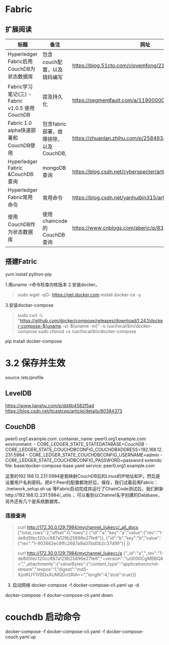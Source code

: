 # Fabric #
## 扩展阅读 ##
标题|备注|网址
---|---|---
Hyperledger Fabric启用CouchDB为状态数据库|包含couch配置，以及链码编写|https://blog.51cto.com/clovemfong/2154997?source=dra
Fabric学习笔记(三) - Fabric v1.0.5 使用CouchDB|提及持久化|https://segmentfault.com/a/1190000012889682
Fabric 1.0 alpha快速部署和CouchDB使用|包含fabric部署，故障排除，以及CouchDB,|https://zhuanlan.zhihu.com/p/25849348
Hyperledger Fabric &CouchDB 查询|mongoDB查询|https://blog.csdn.net/cyberspecter/article/details/85014568
Hyperledger Fabric常用命令|常用命令|https://blog.csdn.net/yanhuibin315/article/details/81560141
使用CouchDB作为状态数据库|使用chaincode的CouchDB查询|https://www.cnblogs.com/aberic/p/8384999.html
## 搭建Fatric ##

yum install python-pip


1.用uname -r命令检查内核版本
2.安装docker。
>sudo wget -qO- https://get.docker.com
>install docker-ce -y

3.安装docker-compose
>sudo curl -L "https://github.com/docker/compose/releases/download/1.24.1/docker-compose-$(uname -s)-$(uname -m)" -o /usr/local/bin/docker-compose
>sudo chmod +x /usr/local/bin/docker-compose

pip install docker-compose


# 3.2 保存并生效
source /etc/profile

## LevelDB ##

https://www.jianshu.com/p/dd4b4582f5ad
https://blog.csdn.net/itcastcpp/article/details/80384373

## CouchDB ##

peer0.org1.example.com: 
  container_name: peer0.org1.example.com 
  environment: 
    - CORE_LEDGER_STATE_STATEDATABASE=CouchDB 
    - CORE_LEDGER_STATE_COUCHDBCONFIG_COUCHDBADDRESS=192.168.12.231:5984 
    - CORE_LEDGER_STATE_COUCHDBCONFIG_USERNAME=admin 
    - CORE_LEDGER_STATE_COUCHDBCONFIG_PASSWORD=password 
  extends: 
    file:  base/docker-compose-base.yaml 
    service: peer0.org1.example.com


这里的192.168.12.231:5984是我映射CouchDB后的Linux的IP地址和IP。然后是设置用户名和密码。把4个Peer的配置都改好后，保存，我们试着启用Fabric：
./network_setup.sh up
等Fabric启动完成并运行了ChainCode测试后，我们刷新http://192.168.12.231:5984/_utils
，可以看到以Channel名字创建的Database，另外还有几个是系统数据库。

### 连接查询 ###
>  curl http://172.30.0.129:7984/mychannel_liukecc/_all_docs
>  {"total_rows":2,"offset":0,"rows":[
{"id":"a","key":"a","value":{"rev":"1-de8d5fec120cc887a129b25896e27fe8"}},
{"id":"b","key":"b","value":{"rev":"1-903662ec9ffc2687a9a07bd0b2c37d99"}}
]}



>   curl http://172.30.0.129:7984/mychannel_liukecc/a
>   {"_id":"a","_rev":"1-de8d5fec120cc887a129b25896e27fe8","~version":"\u0000CgMBBQA=","_attachments":{"valueBytes":{"content_type":"application/octet-stream","revpos":1,"digest":"md5-XjotKUY1VBQxAUMQDoSRIA==","length":4,"stub":true}}}



3. 启动网络
docker-compose -f docker-compose-cli.yaml up -d

docker-compose -f docker-compose-cli.yaml down
# couchdb 启动命令
docker-compose -f docker-compose-cli.yaml -f docker-compose-couch.yaml up
